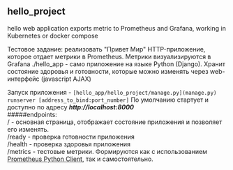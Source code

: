 ## hello_project
hello web application exports metric to Prometheus and Grafana, working in Kubernetes or docker compose

Тестовое задание: реализовать "Привет Мир" HTTP-приложение, которое отдает метрики в Prometheus. Метрики визуализируются в Grafana
./hello_app - само приложение на языке  Python (Django). Хранит состояние здоровья и готовности, которые можно изменять через web-интерфейс (javascript AJAX)

Запуск приложения - `[hello_app/hello_project/manage.py](manage.py) runserver [address_to_bind:port_number]`
По умолчанию стартует и доступно по адресу ***http://localhost:8000***  
#####endpoints:  
/ - основная страница, отображает состояние приложения и позволяет его изменять.  
/ready - проверка готовности приложения  
/health - проверка здоровья приложения  
/metrics - тестовые метрики. Формируются как с использованием [Prometheus Python Client](https://github.com/prometheus/client_python), так и самостоятельно.  
